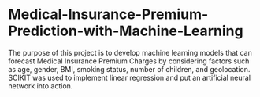 # Medical-Insurance-Premium-Prediction-with-Machine-Learning
The purpose of this project is to develop machine learning models that can forecast Medical Insurance Premium Charges by considering factors such as age, gender, BMI, smoking status, number of children, and geolocation. SCIKIT was used to implement linear regression and put an artificial neural network into action.

